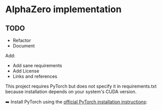 # AlphaZero implementation

## TODO

- Refactor
- Document

Add:

- Add sane requirements
- Add License
- Links and references

This project requires PyTorch but does not specify it in requirements.txt because installation depends on your system's CUDA version.

➡️ Install PyTorch using the [official PyTorch installation instructions](https://pytorch.org/get-started/locally):
